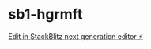 # sb1-hgrmft

[Edit in StackBlitz next generation editor ⚡️](https://stackblitz.com/~/github.com/sixtyoneeighty12/sb1-hgrmft)